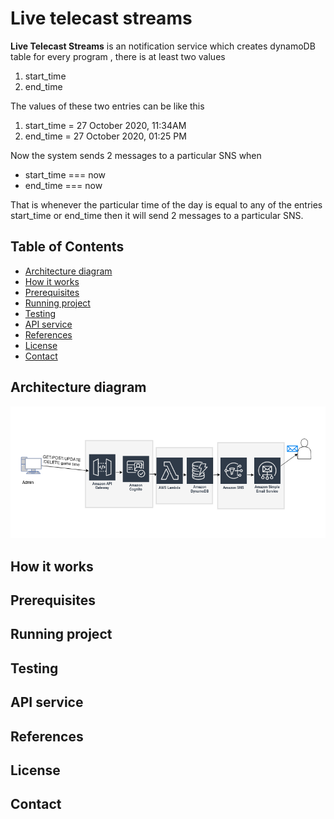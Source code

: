 # Live telecast streams

**Live Telecast Streams** is an notification service which creates dynamoDB table for every program , there is at least two values

1. start_time
2. end_time

The values of these two entries can be like this

1. start_time = 27 October 2020, 11:34AM
2. end_time = 27 October 2020, 01:25 PM

Now the system sends 2 messages to a particular SNS when

* start_time === now
* end_time === now

That is whenever the particular time of the day is equal to any of the entries start_time or end_time then it will send 2 messages to a particular SNS.

## Table of Contents

* [Architecture diagram](#architecture-diagram)
* [How it works](#how-it-works)
* [Prerequisites](#prerequisites)
* [Running project](#running-project)
* [Testing](#testing)
* [API service](#api-service)
* [References](#references)
* [License](#license)
* [Contact](#contact)

## Architecture diagram

![MVP Architecture](./itar1.png)

## How it works

## Prerequisites

## Running project

## Testing

## API service

## References

## License

## Contact
